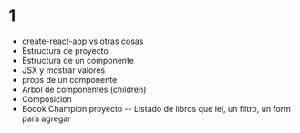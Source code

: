 # 1
- create-react-app vs otras cosas
- Estructura de proyecto
- Estructura de un componente
- JSX y mostrar valores
- props de un componente
- Arbol de componentes (children)
- Composicion
- Boook Champion proyecto -- Listado de libros que leí, un filtro, un form para agregar 